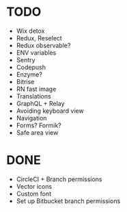 # TODO

* Wix detox
* Redux, Reselect
* Redux observable?
* ENV variables
* Sentry
* Codepush
* Enzyme?
* Bitrise
* RN fast image
* Translations
* GraphQL + Relay
* Avoiding keyboard view
* Navigation
* Forms? Formik?
* Safe area view

# DONE

* CircleCI + Branch permissions
* Vector icons
* Custom font
* Set up Bitbucket branch permissions
